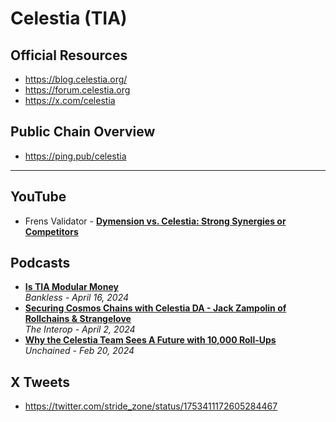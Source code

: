 # Celestia (TIA)

## Official Resources
- https://blog.celestia.org/
- https://forum.celestia.org
- https://x.com/celestia

## Public Chain Overview
- https://ping.pub/celestia

---

## YouTube
- Frens Validator - [**Dymension vs. Celestia: Strong Synergies or Competitors**](https://www.youtube.com/watch?v=kHirt1MgoS4)

## Podcasts
- [**Is TIA Modular Money**](https://www.youtube.com/watch?v=Qcewvb36kRk)
  <br/>_Bankless - April 16, 2024_
- [**Securing Cosmos Chains with Celestia DA - Jack Zampolin of Rollchains & Strangelove**](https://www.youtube.com/watch?v=-50ZVioYjtU)
  <br/>_The Interop - April 2, 2024_
- [**Why the Celestia Team Sees A Future with 10,000 Roll-Ups**](https://www.youtube.com/watch?v=kjSGqVbX4t8)
  <br/>_Unchained - Feb 20, 2024_

## X Tweets
- https://twitter.com/stride_zone/status/1753411172605284467
